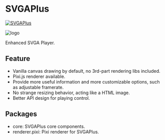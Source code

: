 # SVGAPlus

[![SVGAPlus](https://github.com/SVGAPlus/SVGAPlus/workflows/Test/badge.svg)](https://github.com/SVGAPlus/SVGAPlus/actions)

![logo](https://static.lancercomet.com/lancercomet/misc/svgaplus-logo.png)

Enhanced SVGA Player.

## Feature

 - Vanilla canvas drawing by default, no 3rd-part rendering libs included.
 - Pixi.js renderer available.
 - Provide more useful information and more customizable options, such as adjustable framerate.
 - No strange resizing behavior, acting like a HTML image.
 - Better API design for playing control.
 
## Packages

 - core: SVGAPlus core components.
 - renderer.pixi: Pixi renderer for SVGAPlus.
